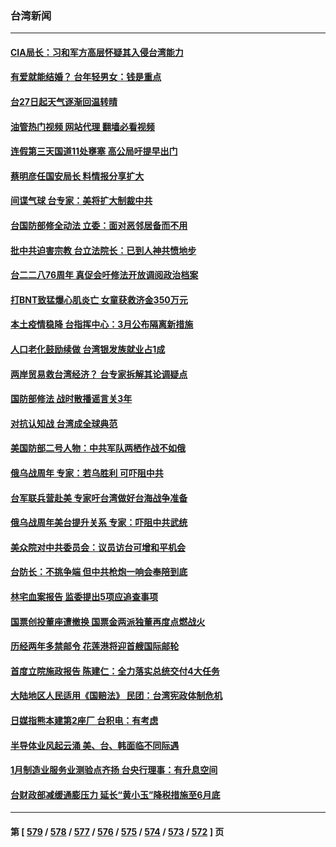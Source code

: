 ### 台湾新闻
---
#### [CIA局长：习和军方高层怀疑其入侵台湾能力](../../pages/ncid1349361/n13938935.md?02272045) 
#### [有爱就能结婚？ 台年轻男女：钱是重点](../../pages/ncid1349361/n13938706.md?02272045) 
#### [台27日起天气逐渐回温转晴](../../pages/ncid1349361/n13938744.md?02272045) 
#### [油管热门视频 网站代理 翻墙必看视频](http://138.2.39.72:81/youtube.html?epic-marker?02272045)
#### [连假第三天国道11处壅塞 高公局吁提早出门](../../pages/ncid1349361/n13938742.md?02272045) 
#### [蔡明彦任国安局长 料情报分享扩大](../../pages/ncid1349361/n13938729.md?02272045) 
#### [间谍气球 台专家：美将扩大制裁中共](../../pages/ncid1349361/n13938727.md?02272045) 
#### [台国防部修全动法 立委：面对恶邻居备而不用](../../pages/ncid1349361/n13938731.md?02272045) 
#### [批中共迫害宗教 台立法院长：已到人神共愤地步](../../pages/ncid1349361/n13938732.md?02272045) 
#### [台二二八76周年 真促会吁修法开放调阅政治档案](../../pages/ncid1349361/n13938733.md?02272045) 
#### [打BNT致猛爆心肌炎亡 女童获救济金350万元](../../pages/ncid1349361/n13938696.md?02272045) 
#### [本土疫情稳降 台指挥中心：3月公布隔离新措施](../../pages/ncid1349361/n13938709.md?02272045) 
#### [人口老化鼓励续做 台湾银发族就业占1成](../../pages/ncid1349361/n13938669.md?02272045) 
#### [两岸贸易救台湾经济？ 台专家拆解其论调疑点](../../pages/ncid1349361/n13938671.md?02272045) 
#### [国防部修法 战时散播谣言关3年](../../pages/ncid1349361/n13938646.md?02272045) 
#### [对抗认知战 台湾成全球典范](../../pages/ncid1349361/n13938655.md?02272045) 
#### [美国防部二号人物：中共军队两栖作战不如俄](../../pages/ncid1349361/n13938262.md?02272045) 
#### [俄乌战周年 专家：若乌胜利 可吓阻中共](../../pages/ncid1349361/n13938152.md?02272045) 
#### [台军联兵营赴美 专家吁台湾做好台海战争准备](../../pages/ncid1349361/n13936653.md?02272045) 
#### [俄乌战周年美台提升关系 专家：吓阻中共武统](../../pages/ncid1349361/n13937472.md?02272045) 
#### [美众院对中共委员会：议员访台可增和平机会](../../pages/ncid1349361/n13937487.md?02272045) 
#### [台防长：不挑争端 但中共枪炮一响会奉陪到底](../../pages/ncid1349361/n13937495.md?02272045) 
#### [林宅血案报告 监委提出5项应追查事项](../../pages/ncid1349361/n13937336.md?02272045) 
#### [国票创投董座遭撤换 国票金两派独董再度点燃战火](../../pages/ncid1349361/n13937368.md?02272045) 
#### [历经两年多禁邮令 花莲港将迎首艘国际邮轮](../../pages/ncid1349361/n13937384.md?02272045) 
#### [首度立院施政报告 陈建仁：全力落实总统交付4大任务](../../pages/ncid1349361/n13937340.md?02272045) 
#### [大陆地区人民适用《国赔法》 民团：台湾宪政体制危机](../../pages/ncid1349361/n13937347.md?02272045) 
#### [日媒指熊本建第2座厂 台积电：有考虑](../../pages/ncid1349361/n13937346.md?02272045) 
#### [半导体业风起云涌 美、台、韩面临不同际遇](../../pages/ncid1349361/n13937343.md?02272045) 
#### [1月制造业服务业测验点齐扬 台央行理事：有升息空间](../../pages/ncid1349361/n13937348.md?02272045) 
#### [台财政部减缓通膨压力 延长“黄小玉”降税措施至6月底](../../pages/ncid1349361/n13937350.md?02272045) 

---
#### 第 [ [579](./579.md?02272045) / [578](./578.md?02272045) / [577](./577.md?02272045) / [576](./576.md?02272045) / [575](./575.md?02272045) / [574](./574.md?02272045) / [573](./573.md?02272045) / [572](./572.md?02272045) ] 页
